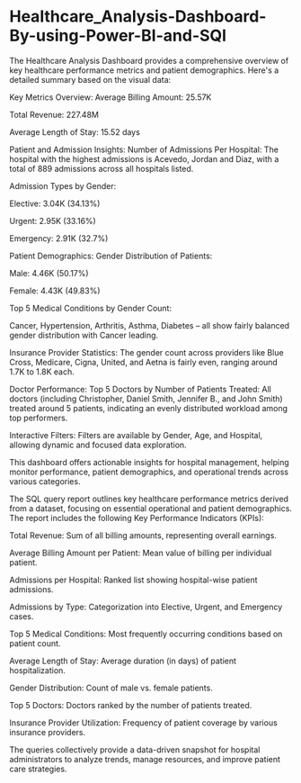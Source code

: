 # Healthcare_Analysis-Dashboard-By-using-Power-BI-and-SQl

The Healthcare Analysis Dashboard provides a comprehensive overview of key healthcare performance metrics and patient demographics. Here's a detailed summary based on the visual data:

Key Metrics Overview:
Average Billing Amount: 25.57K

Total Revenue: 227.48M

Average Length of Stay: 15.52 days

Patient and Admission Insights:
Number of Admissions Per Hospital: The hospital with the highest admissions is Acevedo, Jordan and Diaz, with a total of 889 admissions across all hospitals listed.

Admission Types by Gender:

Elective: 3.04K (34.13%)

Urgent: 2.95K (33.16%)

Emergency: 2.91K (32.7%)

Patient Demographics:
Gender Distribution of Patients:

Male: 4.46K (50.17%)

Female: 4.43K (49.83%)

Top 5 Medical Conditions by Gender Count:

Cancer, Hypertension, Arthritis, Asthma, Diabetes – all show fairly balanced gender distribution with Cancer leading.

Insurance Provider Statistics:
The gender count across providers like Blue Cross, Medicare, Cigna, United, and Aetna is fairly even, ranging around 1.7K to 1.8K each.

Doctor Performance:
Top 5 Doctors by Number of Patients Treated: All doctors (including Christopher, Daniel Smith, Jennifer B., and John Smith) treated around 5 patients, indicating an evenly distributed workload among top performers.

Interactive Filters:
Filters are available by Gender, Age, and Hospital, allowing dynamic and focused data exploration.

This dashboard offers actionable insights for hospital management, helping monitor performance, patient demographics, and operational trends across various categories.


The SQL query report outlines key healthcare performance metrics derived from a dataset, focusing on essential operational and patient demographics. The report includes the following Key Performance Indicators (KPIs):

Total Revenue: Sum of all billing amounts, representing overall earnings.

Average Billing Amount per Patient: Mean value of billing per individual patient.

Admissions per Hospital: Ranked list showing hospital-wise patient admissions.

Admissions by Type: Categorization into Elective, Urgent, and Emergency cases.

Top 5 Medical Conditions: Most frequently occurring conditions based on patient count.

Average Length of Stay: Average duration (in days) of patient hospitalization.

Gender Distribution: Count of male vs. female patients.

Top 5 Doctors: Doctors ranked by the number of patients treated.

Insurance Provider Utilization: Frequency of patient coverage by various insurance providers.

The queries collectively provide a data-driven snapshot for hospital administrators to analyze trends, manage resources, and improve patient care strategies.
